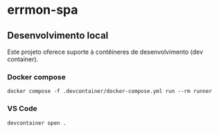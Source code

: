 # errmon-spa

## Desenvolvimento local

Este projeto oferece suporte à contêineres de desenvolvimento (dev container).

### Docker compose

```
docker compose -f .devcontainer/docker-compose.yml run --rm runner
```

### VS Code

```
devcontainer open .
```
